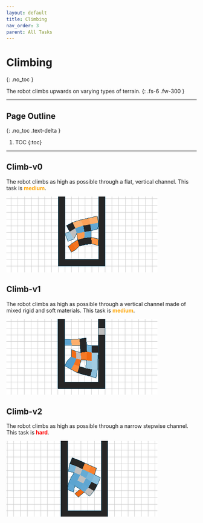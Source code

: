 ```yaml
---
layout: default
title: Climbing
nav_order: 3
parent: All Tasks
---
```


# Climbing
{: .no_toc }

The robot climbs upwards on varying types of terrain.
{: .fs-6 .fw-300 }

---

## Page Outline
{: .no_toc .text-delta }

1. TOC
{:toc}

---

## Climb-v0

The robot climbs as high as possible through a flat, vertical channel. This task is <span style="color:orange">**medium**</span>.

![climbv0](../assets/images/ga_climb_3_g46_r1.gif)

## Climb-v1

The robot climbs as high as possible through a vertical channel made of mixed rigid and soft materials. This task is <span style="color:orange">**medium**</span>.

![climbv1](../assets/images/ga_climb1_3_g46_r1.gif)

## Climb-v2

The robot climbs as high as possible through a narrow stepwise channel. This task is <span style="color:red">**hard**</span>.

![climbv2](../assets/images/ga_climb2_3_g46_r1.gif)
